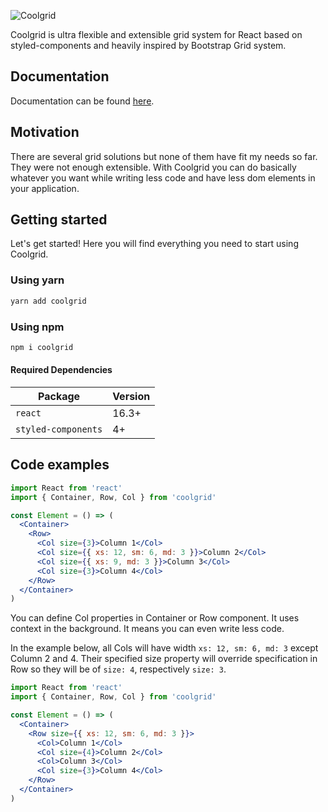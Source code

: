![Coolgrid](https://raw.githubusercontent.com/vitus-labs/coolgrid/master/documentation/logo.png)

Coolgrid is ultra flexible and extensible grid system for React based on styled-components and heavily inspired by Bootstrap Grid system.

## Documentation

Documentation can be found [here](https://vitus-labs.github.io/coolgrid/).

## Motivation

There are several grid solutions but none of them have fit my needs so far. They were not enough extensible. With Coolgrid you can do basically whatever you want while writing less code and have less dom elements in your application.

## Getting started

Let's get started! Here you will find everything you need to start using Coolgrid.

### Using yarn

```powershell
yarn add coolgrid
```

### Using npm

```powershell
npm i coolgrid
```

#### Required Dependencies

| Package             | Version |
| ------------------- | ------- |
| `react`             | 16.3+   |
| `styled-components` | 4+      |

## Code examples

```jsx
import React from 'react'
import { Container, Row, Col } from 'coolgrid'

const Element = () => (
  <Container>
    <Row>
      <Col size={3}>Column 1</Col>
      <Col size={{ xs: 12, sm: 6, md: 3 }}>Column 2</Col>
      <Col size={{ xs: 9, md: 3 }}>Column 3</Col>
      <Col size={3}>Column 4</Col>
    </Row>
  </Container>
)
```

You can define Col properties in Container or Row component. It uses context in the background. It means you can even write less code.

In the example below, all Cols will have width `xs: 12, sm: 6, md: 3` except Column 2 and 4. Their specified size property will override specification in Row so they will be of `size: 4`, respectively `size: 3`.

```jsx
import React from 'react'
import { Container, Row, Col } from 'coolgrid'

const Element = () => (
  <Container>
    <Row size={{ xs: 12, sm: 6, md: 3 }}>
      <Col>Column 1</Col>
      <Col size={4}>Column 2</Col>
      <Col>Column 3</Col>
      <Col size={3}>Column 4</Col>
    </Row>
  </Container>
)
```
